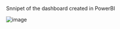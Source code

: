 Snnipet of the dashboard created in PowerBI

![image](https://github.com/user-attachments/assets/afc77631-c1a9-4802-b498-2e0cfb3a4fef)
